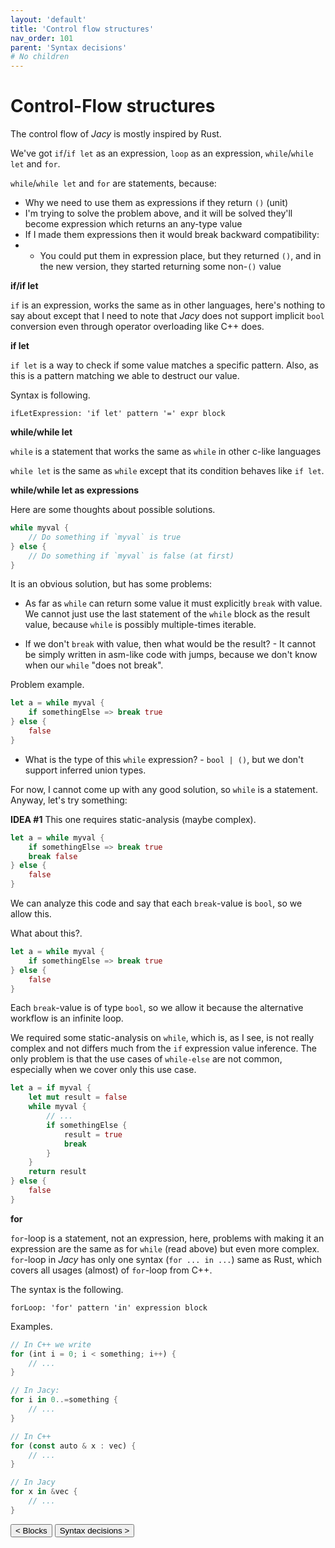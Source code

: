 ```yaml
---
layout: 'default'
title: 'Control flow structures'
nav_order: 101
parent: 'Syntax decisions'
# No children
---
```


# Control-Flow structures


The control flow of _Jacy_ is mostly inspired by Rust.

We've got `if`/`if let` as an expression, `loop` as an expression, `while`/`while let` and `for`.

`while`/`while let` and `for` are statements, because:

* Why we need to use them as expressions if they return `()` (unit)
* I'm trying to solve the problem above, and it will be solved they'll become expression which returns an any-type value
* If I made them expressions then it would break backward compatibility:
* * You could put them in expression place, but they returned `()`, and in the new version, they started returning some
    non-`()` value

**if/if let**

`if` is an expression, works the same as in other languages, here's nothing to say about except that I need to note that
_Jacy_ does not support implicit `bool` conversion even through operator overloading like C++ does.

**if let**

`if let` is a way to check if some value matches a specific pattern. Also, as this is a pattern matching we able to
destruct our value.

Syntax is following.

```antlr4
ifLetExpression: 'if let' pattern '=' expr block
```

**while/while let**

`while` is a statement that works the same as `while` in other c-like languages

`while let` is the same as `while` except that its condition behaves like `if let`.

**while/while let as expressions**

Here are some thoughts about possible solutions.

```rust
while myval {
    // Do something if `myval` is true
} else {
    // Do something if `myval` is false (at first)
}
```

It is an obvious solution, but has some problems:

* As far as `while` can return some value it must explicitly `break` with value. We cannot just use the last statement
  of the `while` block as the result value, because `while` is possibly multiple-times iterable.

* If we don't `break` with value, then what would be the result? - It cannot be simply written in asm-like code with
  jumps, because we don't know when our `while` "does not break".

Problem example.

```rust
let a = while myval {
    if somethingElse => break true
} else {
    false
}
```

* What is the type of this `while` expression? - `bool | ()`, but we don't support inferred union types.

For now, I cannot come up with any good solution, so `while` is a statement. Anyway, let's try something:

**IDEA \#1** This one requires static-analysis (maybe complex).

```rust
let a = while myval {
    if somethingElse => break true
    break false
} else {
    false
}
```

We can analyze this code and say that each `break`-value is `bool`, so we allow this.

What about this?.

```rust
let a = while myval {
    if somethingElse => break true
} else {
    false
}
```

Each `break`-value is of type `bool`, so we allow it because the alternative workflow is an infinite loop.

We required some static-analysis on `while`, which is, as I see, is not really complex and not differs much from the
`if` expression value inference. The only problem is that the use cases of `while-else` are not common, especially when
we cover only this use case.

```rust
let a = if myval {
    let mut result = false
    while myval {
        // ...
        if somethingElse {
            result = true
            break
        }
    }
    return result
} else {
    false
}
```

**for**

`for`-loop is a statement, not an expression, here, problems with making it an expression are the same as for `while`
(read above) but even more complex. `for`-loop in _Jacy_ has only one syntax (`for ... in ...`) same as Rust, which
covers all usages (almost) of `for`-loop from C++.

The syntax is the following.

```antlr4
forLoop: 'for' pattern 'in' expression block
```

Examples.

```rust
// In C++ we write
for (int i = 0; i < something; i++) {
    // ...
}

// In Jacy:
for i in 0..=something {
    // ...
}

// In C++
for (const auto & x : vec) {
    // ...
}

// In Jacy
for x in &vec {
    // ...
}
```
<button class="btn btn-outline" href="/syntax-decisions\blocks.md">< Blocks</button>
<button class="btn btn-outline" href="/syntax-decisions\index.md">Syntax decisions ></button>
